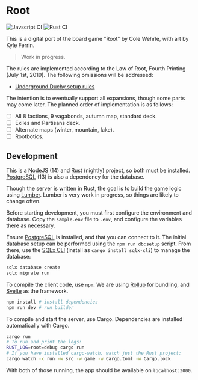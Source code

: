 # Root

![Javscript CI](https://github.com/foxfriends/root/workflows/Javscript%20CI/badge.svg)
![Rust CI](https://github.com/foxfriends/root/workflows/Rust%20CI/badge.svg)

This is a digital port of the board game "Root" by Cole Wehrle, with art by Kyle Ferrin.

> Work in progress.

The rules are implemented according to the Law of Root, Fourth Printing (July 1st, 2019).
The following omissions will be addressed:
*   [Underground Duchy setup rules](https://boardgamegeek.com/thread/2335654/article/33682756#33682756)

The intention is to eventually support all expansions, though some parts may come later.
The planned order of implementation is as follows:
- [ ] All 8 factions, 9 vagabonds, autumn map, standard deck.
- [ ] Exiles and Partisans deck.
- [ ] Alternate maps (winter, mountain, lake).
- [ ] Rootbotics.

## Development

This is a [NodeJS][] (14) and [Rust][] (nightly) project, so both must be installed.
[PostgreSQL][] (13) is also a dependency for the database.

[NodeJS]: https://nodejs.org/en/
[Rust]: https://rustup.rs/
[PostgreSQL]: https://www.postgresql.org/

Though the server is written in Rust, the goal is to build the game logic using
[Lumber][]. Lumber is very work in progress, so things are likely to change often.

[Lumber]: https://github.com/foxfriends/lumber

Before starting development, you must first configure the environment and database.
Copy the `sample.env` file to `.env`, and configure the variables there as necessary.

Ensure [PostgreSQL][] is installed, and that you can connect to it. The initial database
setup can be performed using the `npm run db:setup` script. From there, use the [SQLx CLI][]
(install as `cargo install sqlx-cli`) to manage the database:

```sh
sqlx database create
sqlx migrate run
```

[SQLx CLI]: https://github.com/launchbadge/sqlx/tree/master/sqlx-cli

To compile the client code, use `npm`. We are using [Rollup][] for bundling,
and [Svelte][] as the framework.

[Rollup]: https://rollupjs.org/
[Svelte]: https://svelte.dev/

```sh
npm install # install dependencies
npm run dev # run builder
```

To compile and start the server, use Cargo. Dependencies are installed automatically with Cargo.

```sh
cargo run
# To run and print the logs:
RUST_LOG=root=debug cargo run
# If you have installed cargo-watch, watch just the Rust project:
cargo watch -x run -w src -w game -w Cargo.toml -w Cargo.lock
```

With both of those running, the app should be available on `localhost:3000`.
